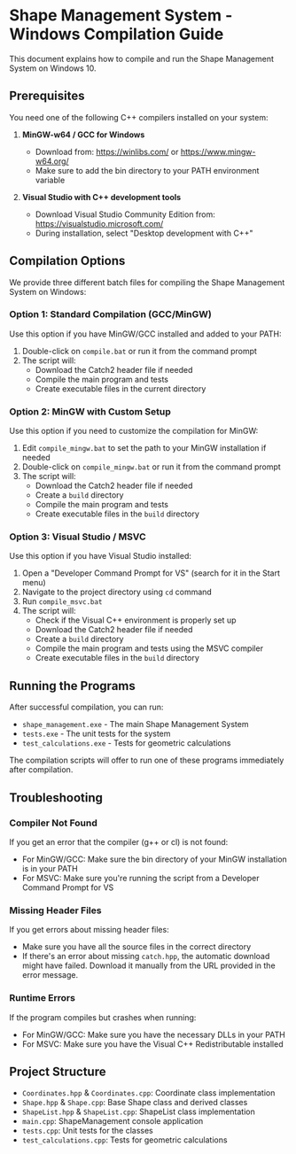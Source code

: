 # Shape Management System - Windows Compilation Guide

This document explains how to compile and run the Shape Management System on Windows 10.

## Prerequisites

You need one of the following C++ compilers installed on your system:

1. **MinGW-w64 / GCC for Windows**
   - Download from: https://winlibs.com/ or https://www.mingw-w64.org/
   - Make sure to add the bin directory to your PATH environment variable

2. **Visual Studio with C++ development tools**
   - Download Visual Studio Community Edition from: https://visualstudio.microsoft.com/
   - During installation, select "Desktop development with C++"

## Compilation Options

We provide three different batch files for compiling the Shape Management System on Windows:

### Option 1: Standard Compilation (GCC/MinGW)

Use this option if you have MinGW/GCC installed and added to your PATH:

1. Double-click on `compile.bat` or run it from the command prompt
2. The script will:
   - Download the Catch2 header file if needed
   - Compile the main program and tests
   - Create executable files in the current directory

### Option 2: MinGW with Custom Setup

Use this option if you need to customize the compilation for MinGW:

1. Edit `compile_mingw.bat` to set the path to your MinGW installation if needed
2. Double-click on `compile_mingw.bat` or run it from the command prompt
3. The script will:
   - Download the Catch2 header file if needed
   - Create a `build` directory
   - Compile the main program and tests
   - Create executable files in the `build` directory

### Option 3: Visual Studio / MSVC

Use this option if you have Visual Studio installed:

1. Open a "Developer Command Prompt for VS" (search for it in the Start menu)
2. Navigate to the project directory using `cd` command
3. Run `compile_msvc.bat`
4. The script will:
   - Check if the Visual C++ environment is properly set up
   - Download the Catch2 header file if needed
   - Create a `build` directory
   - Compile the main program and tests using the MSVC compiler
   - Create executable files in the `build` directory

## Running the Programs

After successful compilation, you can run:

- `shape_management.exe` - The main Shape Management System
- `tests.exe` - The unit tests for the system
- `test_calculations.exe` - Tests for geometric calculations

The compilation scripts will offer to run one of these programs immediately after compilation.

## Troubleshooting

### Compiler Not Found

If you get an error that the compiler (g++ or cl) is not found:

- For MinGW/GCC: Make sure the bin directory of your MinGW installation is in your PATH
- For MSVC: Make sure you're running the script from a Developer Command Prompt for VS

### Missing Header Files

If you get errors about missing header files:

- Make sure you have all the source files in the correct directory
- If there's an error about missing `catch.hpp`, the automatic download might have failed. Download it manually from the URL provided in the error message.

### Runtime Errors

If the program compiles but crashes when running:

- For MinGW/GCC: Make sure you have the necessary DLLs in your PATH
- For MSVC: Make sure you have the Visual C++ Redistributable installed

## Project Structure

- `Coordinates.hpp` & `Coordinates.cpp`: Coordinate class implementation
- `Shape.hpp` & `Shape.cpp`: Base Shape class and derived classes
- `ShapeList.hpp` & `ShapeList.cpp`: ShapeList class implementation
- `main.cpp`: ShapeManagement console application
- `tests.cpp`: Unit tests for the classes
- `test_calculations.cpp`: Tests for geometric calculations 
